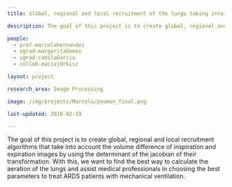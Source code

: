 ```yaml
---
title: Global, regional and local recruitment of the lungs taking into account the deformation.

description: The goal of this project is to create global, regional and local recruitment algorithms that take into account the volume difference of inspiration and expiration images by using the determinant of the jacobian of their transformation. With this, we want to find the best way to calculate the aeration of the lungs and assist medical professionals in choosing the best parameters to treat ARDS patients with mechanical ventilation.

people:
  - prof-marcelahernandez
  - ugrad-margaritaGomez
  - ugrad-camilaGarcia
  - collab-maciejOrkisz

layout: project

research_area: Image Processing

image: /img/projects/Marcela/poumon_final.png

last-updated: 2018-02-19

---
```


The goal of this project is to create global, regional and local recruitment algorithms that take into account the volume difference of inspiration and expiration images by using the determinant of the jacobian of their transformation. With this, we want to find the best way to calculate the aeration of the lungs and assist medical professionals in choosing the best parameters to treat ARDS patients with mechanical ventilation.